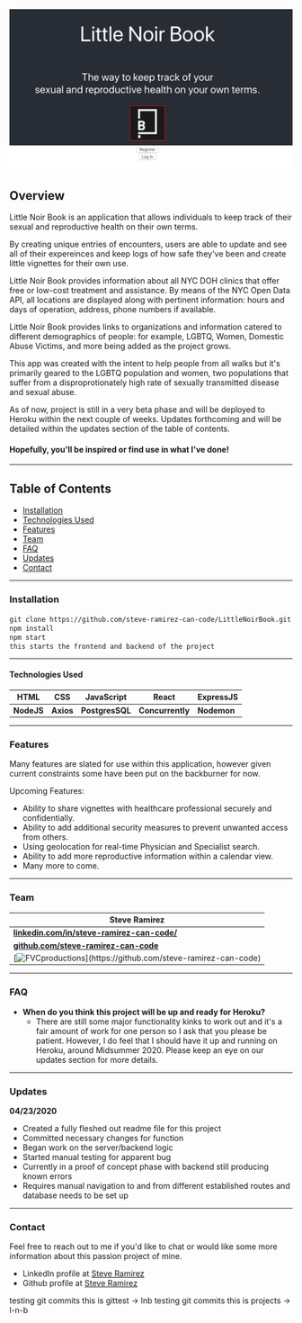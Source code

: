 <img src="assets/LNB.png" title="Little Noir Book" alt="Little Noir Book"/>

## Overview

Little Noir Book is an application that allows individuals to keep track of their sexual and reproductive health on their own terms. 

By creating unique entries of encounters, users are able to update and see all of their expereinces and keep logs of how safe they've been and create little vignettes for their own use. 

Little Noir Book provides information about all NYC DOH clinics that offer free or low-cost treatment and assistance. By means of the NYC Open Data API, all locations are displayed along with pertinent information: hours and days of operation, address, phone numbers if available.

Little Noir Book provides links to organizations and information catered to different demographics of people: for example, LGBTQ, Women, Domestic Abuse Victims, and more being added as the project grows.

This app was created with the intent to help people from all walks but it's primarily geared to the LGBTQ population and women, two populations that suffer from a disproprotionately high rate of sexually transmitted disease and sexual abuse. 

As of now, project is still in a very beta phase and will be deployed to Heroku within the next couple of weeks. Updates forthcoming and will be detailed within the updates section of the table of contents.

#### Hopefully, you'll be inspired or find use in what I've done!

---

## Table of Contents

- [Installation](#installation)
- [Technologies Used](#technologies-used )
- [Features](#features)
- [Team](#team)
- [FAQ](#faq)
- [Updates](#updates)
- [Contact](#contact)





---
### Installation

```
git clone https://github.com/steve-ramirez-can-code/LittleNoirBook.git
npm install
npm start
this starts the frontend and backend of the project 
```
---
#### Technologies Used
|HTML|CSS|JavaScript|React|ExpressJS|
|--|--|--|--|--|
|**NodeJS**|**Axios**|**PostgresSQL**|**Concurrently**|**Nodemon**|
---
### Features

Many features are slated for use within this application, however given current constraints some have been put on the backburner for now. 

Upcoming Features:

- Ability to share vignettes with healthcare professional securely and confidentially.
- Ability to add additional security measures to prevent unwanted access from others.
- Using geolocation for real-time Physician and Specialist search.
- Ability to add more reproductive information within a calendar view.
- Many more to come.

---
### Team

|Steve Ramirez|
|---|
|<a href="https://www.linkedin.com/in/steve-ramirez-can-code/" target="_blank">**linkedin.com/in/steve-ramirez-can-code/**</a> |
|<a href="https://github.com/steve-ramirez-can-code" target="_blank">**github.com/steve-ramirez-can-code**</a> |
| [![FVCproductions](https://avatars3.githubusercontent.com/u/32886887?s=400&amp;u=a1b53d611b9e836a4d08817dd0e0618e24d39853&s=200")](https://github.com/steve-ramirez-can-code)|

---


### FAQ

- **When do you think this project will be up and ready for Heroku?**
    - There are still some major functionality kinks to work out and it's a fair amount of work for one person so I ask that you please be patient. However, I do feel that I should have it up and running on Heroku, around Midsummer 2020. Please keep an eye on our updates section for more details.

---
### Updates  
**04/23/2020**
- Created a fully fleshed out readme file for this project
- Committed necessary changes for function
- Began work on the server/backend logic
- Started manual testing for apparent bug
- Currently in a proof of concept phase with backend still producing known errors
- Requires manual navigation to and from different established routes and database needs to be set up

---

### Contact

Feel free to reach out to me if you'd like to chat or would like some more information about this passion project of mine. 

- LinkedIn profile at <a href="https://www.linkedin.com/in/steve-ramirez-can-code/" target="_blank"> Steve Ramirez</a>
- Github profile at <a href="https://github.com/steve-ramirez-can-code" target="_blank"> Steve Ramirez</a>


testing git commits this is gittest -> lnb
testing git commits this is projects -> l-n-b
